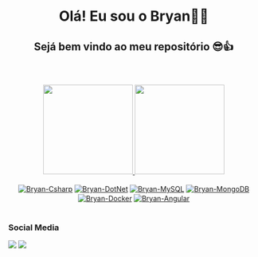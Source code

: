 <header>
    <h1>Olá! Eu sou o Bryan🙋‍♂️</h1>
    <h2>Sejá bem vindo ao meu repositório 😎👍</h2>
</header>

<!-- Github Stats -->
<div align="center">
    <a href="https://github.com/BryanDietrichBernhardt">
    <img height="180em" src="https://github-readme-stats.vercel.app/api?username=BryanDietrichBernhardt&show_icons=false&theme=tokyonight&include_all_commits=true&count_private=true"/>
    <img height="180em" src="https://github-readme-stats.vercel.app/api/top-langs/?username=BryanDietrichBernhardt&layout=compact&langs_count=7&theme=tokyonight"/>
    </a>
</div>


<!-- Logo das linguagens -->
<!-- Site das logos: https://dev.to/envoy_/150-badges-for-github-pnk -->
<div style="display: inline_block" align="center"><br>
    <a href="https://docs.microsoft.com/pt-br/dotnet/csharp/"><img align="center" alt="Bryan-Csharp" src="https://img.shields.io/badge/C%23-239120?style=for-the-badge&logo=c-sharp&logoColor=white"></a>
    <a href="https://dotnet.microsoft.com/en-us/"><img align="center" alt="Bryan-DotNet" src="https://img.shields.io/badge/.NET-5C2D91?style=for-the-badge&logo=.net&logoColor=white"></a>
    <a href="https://www.mysql.com/"><img align="center" alt="Bryan-MySQL" src="https://img.shields.io/badge/MySQL-005C84?style=for-the-badge&logo=mysql&logoColor=white"></a>
    <a href="https://www.mongodb.com/pt-br"><img align="center" alt="Bryan-MongoDB" src="https://img.shields.io/badge/MongoDB-4EA94B?style=for-the-badge&logo=mongodb&logoColor=white"></a>
    <a href="https://www.docker.com/"><img align="center" alt="Bryan-Docker" src="https://img.shields.io/badge/docker-%230db7ed.svg?style=for-the-badge&logo=docker&logoColor=white"></a>
    <a href="https://angular.io/"><img align="center" alt="Bryan-Angular" src="https://img.shields.io/badge/Angular-DD0031?style=for-the-badge&logo=angular&logoColor=white"></a>
    <!--
    <img align="center" alt="Bryan-HTML5" height="55" width="55" src="https://github.com/devicons/devicon/blob/master/icons/html5/html5-plain.svg">
    <img align="center" alt="Bryan-CSS3" height="55" width="55" src="https://github.com/devicons/devicon/blob/master/icons/css3/css3-plain.svg">
    <img align="center" alt="Bryan-JavaScript" height="55" width="55" src="https://github.com/devicons/devicon/blob/master/icons/javascript/javascript-plain.svg">
    <img align="center" alt="Bryan-TypeScript" height="55" width="55" src="https://github.com/devicons/devicon/blob/master/icons/typescript/typescript-plain.svg">
    <a href="https://angular.io/"><img align="center" alt="Bryan-Angular" src="https://img.shields.io/badge/Angular-DD0031?style=for-the-badge&logo=angular&logoColor=white"></a>
    <a href="https://getbootstrap.com/"><img align="center" alt="Bryan-Bootstrap" src="https://img.shields.io/badge/Bootstrap-563D7C?style=for-the-badge&logo=bootstrap&logoColor=white"></a>
    -->
</div>

<footer><br>
    <h3>Social Media</h3>
    <div>
        <a href="https://www.linkedin.com/in/bryandbernhardt/"><img src="https://img.shields.io/badge/LinkedIn-0077B5?style=for-the-badge&logo=linkedin&logoColor=white"></a>
        <a href="https://www.instagram.com/baiaaam/"><img src="https://img.shields.io/badge/Instagram-E4405F?style=for-the-badge&logo=instagram&logoColor=white"></a>
    </div>
</footer>
